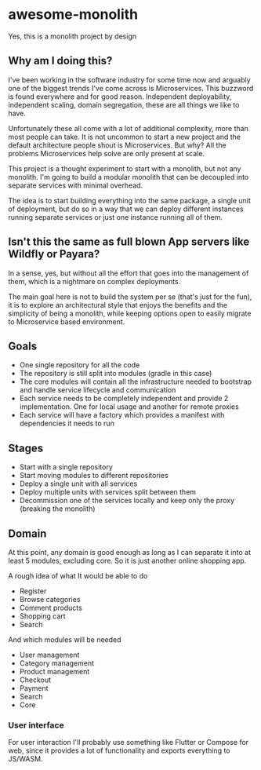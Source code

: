 # awesome-monolith
Yes, this is a monolith project by design

## Why am I doing this?
I've been working in the software industry for some time now and arguably one of the biggest trends I've
come across is Microservices. This buzzword is found everywhere and for good reason. Independent deployability,
independent scaling, domain segregation, these are all things we like to have.

Unfortunately these all come with a lot of additional complexity, more than most people can take. It is not uncommon
to start a new project and the default architecture people shout is Microservices. But why? All the problems
Microservices help solve are only present at scale.

This project is a thought experiment to start with a monolith, but not any monolith. I'm going to build
a modular monolith that can be decoupled into separate services with minimal overhead.

The idea is to start building everything into the same package, a single unit of deployment, but do so in a way
that we can deploy different instances running separate services or just one instance running all of them.

## Isn't this the same as full blown App servers like Wildfly or Payara?
In a sense, yes, but without all the effort that goes into the management of them, which is a nightmare on 
complex deployments.

The main goal here is not to build the system per se (that's just for the fun), it is to explore an architectural
style that enjoys the benefits and the simplicity of being a monolith, while keeping options open to easily
migrate to Microservice based environment.

## Goals

- One single repository for all the code
- The repository is still split into modules (gradle in this case)
- The core modules will contain all the infrastructure needed to bootstrap and handle service lifecycle 
and communication
- Each service needs to be completely independent and provide 2 implementation. One for local usage and 
another for remote proxies
- Each service will have a factory which provides a manifest with dependencies it needs to run

## Stages

- Start with a single repository
- Start moving modules to different repositories
- Deploy a single unit with all services
- Deploy multiple units with services split between them
- Decommission one of the services locally and keep only the proxy (breaking the monolith)

## Domain

At this point, any domain is good enough as long as I can separate it into at least 5 modules, excluding
core. So it is just another online shopping app.

A rough idea of what It would be able to do

* Register
* Browse categories
* Comment products
* Shopping cart
* Search

And which modules will be needed

* User management
* Category management
* Product management
* Checkout
* Payment
* Search
* Core

### User interface

For user interaction I'll probably use something like Flutter or Compose for web, since it provides a lot of
functionality and exports everything to JS/WASM.
